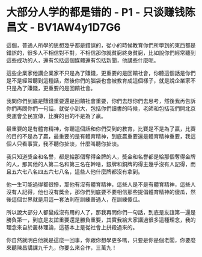 # 大部分人学的都是错的 - P1 - 只谈赚钱陈昌文 - BV1AW4y1D7G6

這個，普通人所學的思想幾乎都是錯誤的，從小的時候教育你們所學到的東西都是錯誤的，很多人不相信對不對，不相信那你就貧窮終身貧窮，比如說你們經常聽到這些成功的人，還有包括這個媒體還有包括新聞，他講些什麼呢。

這些企業家他講企業家不只是為了賺錢，更重要的是回饋社會，你聽這個話是你們是不是經常聽到這種話，然後你們的腦袋也會被教育成這個樣子，就是說企業家不只是為了賺錢，更重要的是回饋社會。

我問你們到底是賺錢重要還是回饋社會重要，你們去想你們去思考，然後我再告訴你們再問你們一句話，就從小到大，包括你們讀書的時候，老師和包括我們開北京奧運會全民宣傳，比賽的目的不是為了贏。

最重要的是有體育精神，你聽這個話和你們受到的教育，比賽是不是為了贏，比賽的目的不是為了贏，最重要的是有體育精神，到底贏重要還是體育精神重要，我這個人只看事實，我不聽你扯淡，什麼叫聽你扯淡。

我只知道獎金和名譽，都是給那個奪得金牌的人，獎金和名譽都是給那個奪得金牌的人，那其他的人第二名和第三名在幹啥，銀牌和銅牌的得主幾乎沒有人記得，而且五六七八名四五六七八名，這些人他什麼牌都沒有拿到。

他一生可能過得都很慘，那他有沒有體育精神，這些人是不是有體育精神，這些人沒有人記得，他也沒有獎金，那你們到底要不要相信那些提倡體育精神的傻瓜，然後這個世界就是用這一套法則在訓練普通人，在訓練傻瓜。

所以說大部分人都變成沒有用的人了，那我再問你們一句話，到底是友誼第一還是勝負第一，到底是友誼重要還是勝負重要，其實我給大家講過很多這種理念，我的理念來自於叢林理論，這基本上是從社會上拼殺過來的。

你自然就明白他就是這麼一回事，你跟你想學更多嗎，只要是你是個老闆，你要麼來聽陳昌講課九千九，你要么來合作，三萬九！

